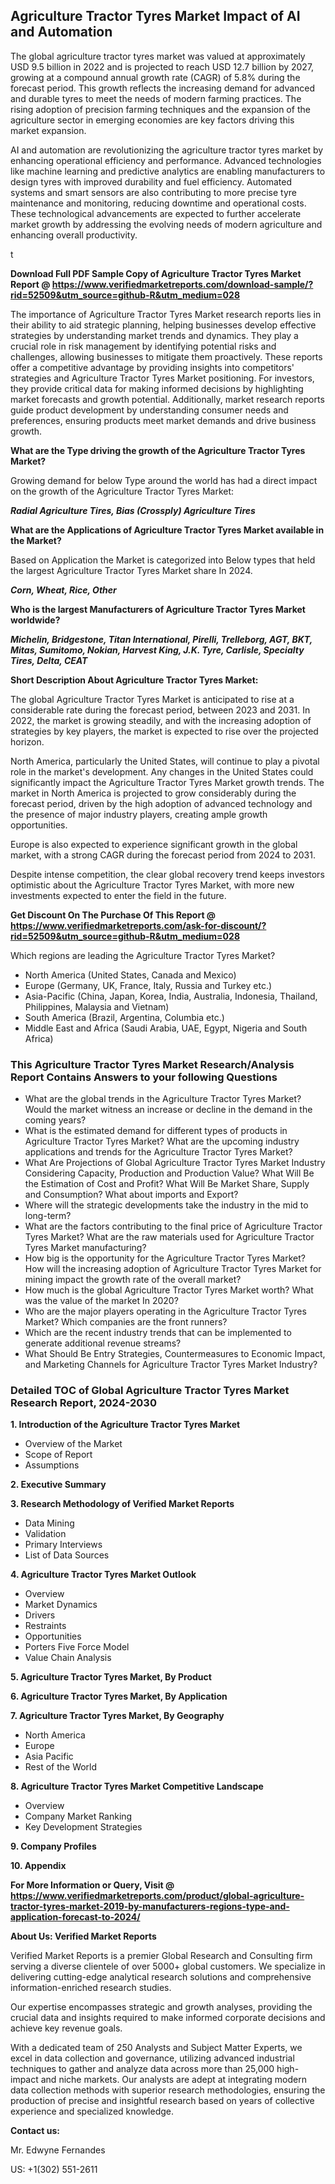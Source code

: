 <h2>Agriculture Tractor Tyres Market Impact of AI and Automation</h2><p>The global agriculture tractor tyres market was valued at approximately USD 9.5 billion in 2022 and is projected to reach USD 12.7 billion by 2027, growing at a compound annual growth rate (CAGR) of 5.8% during the forecast period. This growth reflects the increasing demand for advanced and durable tyres to meet the needs of modern farming practices. The rising adoption of precision farming techniques and the expansion of the agriculture sector in emerging economies are key factors driving this market expansion.</p><p>AI and automation are revolutionizing the agriculture tractor tyres market by enhancing operational efficiency and performance. Advanced technologies like machine learning and predictive analytics are enabling manufacturers to design tyres with improved durability and fuel efficiency. Automated systems and smart sensors are also contributing to more precise tyre maintenance and monitoring, reducing downtime and operational costs. These technological advancements are expected to further accelerate market growth by addressing the evolving needs of modern agriculture and enhancing overall productivity.</p>t</p><p id="" class=""><strong>Download Full PDF Sample Copy of Agriculture Tractor Tyres Market Report @ <a href="https://www.verifiedmarketreports.com/download-sample/?rid=52509&utm_source=github-R&utm_medium=028" target="_blank">https://www.verifiedmarketreports.com/download-sample/?rid=52509&utm_source=github-R&utm_medium=028</a></strong></p><p>The importance of&nbsp;Agriculture Tractor Tyres Market research reports lies in their ability to aid strategic planning, helping businesses develop effective strategies by understanding market trends and dynamics. They play a crucial role in risk management by identifying potential risks and challenges, allowing businesses to mitigate them proactively. These reports offer a competitive advantage by providing insights into competitors' strategies and Agriculture Tractor Tyres Market positioning. For investors, they provide critical data for making informed decisions by highlighting market forecasts and growth potential. Additionally, market research reports guide product development by understanding consumer needs and preferences, ensuring products meet market demands and drive business growth.</p><p><strong>What are the&nbsp;Type driving the growth of the Agriculture Tractor Tyres Market?</strong></p><p id="" class="">Growing demand for below Type around the world has had a direct impact on the growth of the Agriculture Tractor Tyres Market:</p><em><strong>Radial Agriculture Tires, Bias (Crossply) Agriculture Tires</strong></em></p><strong>What are the&nbsp;Applications&nbsp;of Agriculture Tractor Tyres Market available in the Market?</strong></p><p id="" class="">Based on Application the Market is categorized into Below types that held the largest Agriculture Tractor Tyres Market share In 2024.</p><em><strong>Corn, Wheat, Rice, Other</strong></em></p><strong>Who is the largest Manufacturers of Agriculture Tractor Tyres Market worldwide?</strong></p><p><em><strong>Michelin, Bridgestone, Titan International, Pirelli, Trelleborg, AGT, BKT, Mitas, Sumitomo, Nokian, Harvest King, J.K. Tyre, Carlisle, Specialty Tires, Delta, CEAT</strong></em></p><p id="" class=""><strong>Short Description About Agriculture Tractor Tyres Market:</strong></p><p>The global Agriculture Tractor Tyres Market is anticipated to rise at a considerable rate during the forecast period, between 2023 and 2031. In 2022, the market is growing steadily, and with the increasing adoption of strategies by key players, the market is expected to rise over the projected horizon.</p><p>North America, particularly the United States, will continue to play a pivotal role in the market's development. Any changes in the United States could significantly impact the Agriculture Tractor Tyres Market growth trends. The market in North America is projected to grow considerably during the forecast period, driven by the high adoption of advanced technology and the presence of major industry players, creating ample growth opportunities.</p><p>Europe is also expected to experience significant growth in the global market, with a strong CAGR during the forecast period from 2024 to 2031.</p><p>Despite intense competition, the clear global recovery trend keeps investors optimistic about the Agriculture Tractor Tyres Market, with more new investments expected to enter the field in the future.</p><p id="" class=""><strong>Get Discount On The Purchase Of This Report @ <a href="https://www.verifiedmarketreports.com/ask-for-discount/?rid=52509&utm_source=github-R&utm_medium=028" target="_blank">https://www.verifiedmarketreports.com/ask-for-discount/?rid=52509&utm_source=github-R&utm_medium=028</a></strong></p>Which regions are leading the Agriculture Tractor Tyres Market?</p><ul><li>North America (United States, Canada and Mexico)</li><li>Europe (Germany, UK, France, Italy, Russia and Turkey etc.)</li><li>Asia-Pacific (China, Japan, Korea, India, Australia, Indonesia, Thailand, Philippines, Malaysia and Vietnam)</li><li>South America (Brazil, Argentina, Columbia etc.)</li><li>Middle East and Africa (Saudi Arabia, UAE, Egypt, Nigeria and South Africa)</li></ul><h3 id="" class="">This Agriculture Tractor Tyres Market Research/Analysis Report Contains Answers to your following Questions</h3><ul><li>What are the global trends in the Agriculture Tractor Tyres Market? Would the market witness an increase or decline in the demand in the coming years?</li><li>What is the estimated demand for different types of products in Agriculture Tractor Tyres Market? What are the upcoming industry applications and trends for the Agriculture Tractor Tyres Market?</li><li>What Are Projections of Global Agriculture Tractor Tyres Market Industry Considering Capacity, Production and Production Value? What Will Be the Estimation of Cost and Profit? What Will Be Market Share, Supply and Consumption? What about imports and Export?</li><li>Where will the strategic developments take the industry in the mid to long-term?</li><li>What are the factors contributing to the final price of Agriculture Tractor Tyres Market? What are the raw materials used for Agriculture Tractor Tyres Market manufacturing?</li><li>How big is the opportunity for the Agriculture Tractor Tyres Market? How will the increasing adoption of Agriculture Tractor Tyres Market for mining impact the growth rate of the overall market?</li><li>How much is the global Agriculture Tractor Tyres Market worth? What was the value of the market In 2020?</li><li>Who are the major players operating in the Agriculture Tractor Tyres Market? Which companies are the front runners?</li><li>Which are the recent industry trends that can be implemented to generate additional revenue streams?</li><li>What Should Be Entry Strategies, Countermeasures to Economic Impact, and Marketing Channels for Agriculture Tractor Tyres Market Industry?</li></ul><h3 id="" class="">Detailed TOC of Global Agriculture Tractor Tyres Market Research Report, 2024-2030</h3><p id="" class=""><strong>1. Introduction of the Agriculture Tractor Tyres Market</strong></p><ul><li>Overview of the Market</li><li>Scope of Report</li><li>Assumptions</li></ul><p id="" class=""><strong>2. Executive Summary</strong></p><p id="" class=""><strong>3. Research Methodology of Verified Market Reports</strong></p><ul><li>Data Mining</li><li>Validation</li><li>Primary Interviews</li><li>List of Data Sources</li></ul><p id="" class=""><strong>4. Agriculture Tractor Tyres Market Outlook</strong></p><ul><li>Overview</li><li>Market Dynamics</li><li>Drivers</li><li>Restraints</li><li>Opportunities</li><li>Porters Five Force Model</li><li>Value Chain Analysis</li></ul><p id="" class=""><strong>5. Agriculture Tractor Tyres Market, By Product</strong></p><p id="" class=""><strong>6. Agriculture Tractor Tyres Market, By Application</strong></p><p id="" class=""><strong>7. Agriculture Tractor Tyres Market, By Geography</strong></p><ul><li>North America</li><li>Europe</li><li>Asia Pacific</li><li>Rest of the World</li></ul><p id="" class=""><strong>8. Agriculture Tractor Tyres Market Competitive Landscape</strong></p><ul><li>Overview</li><li>Company Market Ranking</li><li>Key Development Strategies</li></ul><p id="" class=""><strong>9. Company Profiles</strong></p><p id="" class=""><strong>10. Appendix</strong></p><p id="" class=""><strong>For More Information or Query, Visit @ <a href="https://www.verifiedmarketreports.com/product/global-agriculture-tractor-tyres-market-2019-by-manufacturers-regions-type-and-application-forecast-to-2024/" target="_blank">https://www.verifiedmarketreports.com/product/global-agriculture-tractor-tyres-market-2019-by-manufacturers-regions-type-and-application-forecast-to-2024/</a></strong></p><p id="" class=""><strong>About Us: Verified Market Reports</strong></p><p id="" class="">Verified Market Reports is a premier Global Research and Consulting firm serving a diverse clientele of over 5000+ global customers. We specialize in delivering cutting-edge analytical research solutions and comprehensive information-enriched research studies.</p><p id="" class="">Our expertise encompasses strategic and growth analyses, providing the crucial data and insights required to make informed corporate decisions and achieve key revenue goals.</p><p id="" class="">With a dedicated team of 250 Analysts and Subject Matter Experts, we excel in data collection and governance, utilizing advanced industrial techniques to gather and analyze data across more than 25,000 high-impact and niche markets. Our analysts are adept at integrating modern data collection methods with superior research methodologies, ensuring the production of precise and insightful research based on years of collective experience and specialized knowledge.</p><p id="" class=""><strong>Contact us:</strong></p><p id="" class="">Mr. Edwyne Fernandes</p><p id="" class="">US: +1(302) 551-2611</p>